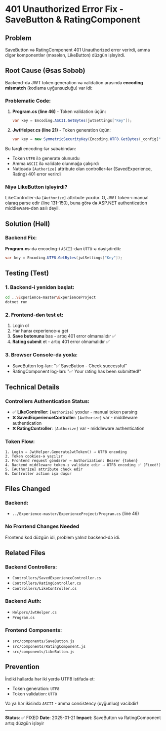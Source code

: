 # 401 Unauthorized Error Fix - SaveButton & RatingComponent

## Problem
SaveButton və RatingComponent 401 Unauthorized error verirdi, amma digər komponentlər (məsələn, LikeButton) düzgün işləyirdi.

## Root Cause (Əsas Səbəb)
Backend-də JWT token generation və validation arasında **encoding mismatch** (kodlama uyğunsuzluğu) var idi:

### Problematic Code:
1. **Program.cs (line 46)** - Token validation üçün:
   ```csharp
   var key = Encoding.ASCII.GetBytes(jwtSettings["Key"]);
   ```

2. **JwtHelper.cs (line 21)** - Token generation üçün:
   ```csharp
   var key = new SymmetricSecurityKey(Encoding.UTF8.GetBytes(_config["Jwt:Key"]));
   ```

Bu fərqli encoding-lər səbəbindən:
- Token `UTF8` ilə generate olunurdu
- Amma `ASCII` ilə validate olunmağa çalışırdı
- Nəticədə `[Authorize]` attribute olan controller-lər (SavedExperience, Rating) 401 error verirdi

### Niyə LikeButton işləyirdi?
LikeController-də `[Authorize]` attribute yoxdur. O, JWT token-ı manual olaraq parse edir (line 131-150), buna görə də ASP.NET authentication middleware-dən asılı deyil.

## Solution (Həll)

### Backend Fix:
**Program.cs**-də encoding-i `ASCII`-dən `UTF8`-ə dəyişdirdik:

```csharp
var key = Encoding.UTF8.GetBytes(jwtSettings["Key"]);
```

## Testing (Test)

### 1. Backend-i yenidən başlat:
```bash
cd ..\Experience-master\ExperienceProject
dotnet run
```

### 2. Frontend-dən test et:
1. Login ol
2. Hər hansı experience-ə get
3. **Save butonunu** bas - artıq 401 error olmamalıdır ✅
4. **Rating submit** et - artıq 401 error olmamalıdır ✅

### 3. Browser Console-da yoxla:
- SaveButton log-ları: "✅ SaveButton - Check successful"
- RatingComponent log-ları: "✅ Your rating has been submitted!"

## Technical Details

### Controllers Authentication Status:
- ✅ **LikeController**: `[Authorize]` yoxdur - manual token parsing
- ❌ **SavedExperienceController**: `[Authorize]` var - middleware authentication
- ❌ **RatingController**: `[Authorize]` var - middleware authentication

### Token Flow:
```
1. Login → JwtHelper.GenerateJwtToken() → UTF8 encoding
2. Token cookies-ə yazılır
3. Frontend request göndərər → Authorization: Bearer {token}
4. Backend middleware token-ı validate edir → UTF8 encoding ✅ (Fixed!)
5. [Authorize] attribute check edir
6. Controller action işə düşür
```

## Files Changed

### Backend:
- `../Experience-master/ExperienceProject/Program.cs` (line 46)

### No Frontend Changes Needed
Frontend kod düzgün idi, problem yalnız backend-də idi.

## Related Files

### Backend Controllers:
- `Controllers/SavedExperienceController.cs`
- `Controllers/RatingController.cs`
- `Controllers/LikeController.cs`

### Backend Auth:
- `Helpers/JwtHelper.cs`
- `Program.cs`

### Frontend Components:
- `src/components/SaveButton.js`
- `src/components/RatingComponent.js`
- `src/components/LikeButton.js`

## Prevention
İndiki hallarda hər iki yerdə UTF8 istifadə et:
- Token generation: `UTF8`
- Token validation: `UTF8`

Və ya hər ikisində `ASCII` - amma consistency (uyğunluq) vacibdir!

---

**Status**: ✅ FIXED
**Date**: 2025-01-21
**Impact**: SaveButton və RatingComponent artıq düzgün işləyir

